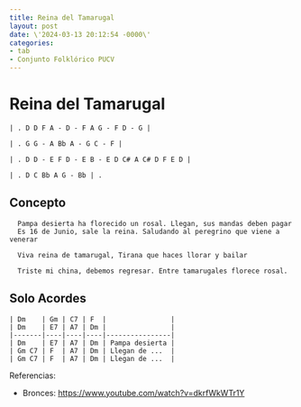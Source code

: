 ```yaml
---
title: Reina del Tamarugal
layout: post
date: \'2024-03-13 20:12:54 -0000\'
categories:
- tab
- Conjunto Folklórico PUCV
---
```


# Reina del Tamarugal

~~~
| . D D F A - D - F A G - F D - G |

| . G G - A Bb A - G C - F |

| . D D - E F D - E B - E D C# A C# D F E D |
~~~

~~~
| . D C Bb A G - Bb | . 
~~~

## Concepto

~~~
  Pampa desierta ha florecido un rosal. Llegan, sus mandas deben pagar
  Es 16 de Junio, sale la reina. Saludando al peregrino que viene a venerar
  
  Viva reina de tamarugal, Tirana que haces llorar y bailar
  
  Triste mi china, debemos regresar. Entre tamarugales florece rosal.
~~~


## Solo Acordes

~~~
| Dm    | Gm | C7 | F  |                |
| Dm    | E7 | A7 | Dm |                |
|-------|----|----|----|----------------|
| Dm    | E7 | A7 | Dm | Pampa desierta |
| Gm C7 | F  | A7 | Dm | Llegan de ...  |
| Gm C7 | F  | A7 | Dm | Llegan de ...  |
~~~

Referencias:
- Bronces: https://www.youtube.com/watch?v=dkrfWkWTr1Y
